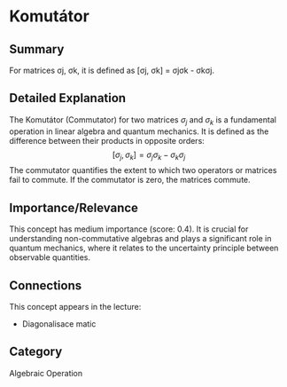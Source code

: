 # Komutátor

## Summary
For matrices σj, σk, it is defined as [σj, σk] = σjσk - σkσj.

## Detailed Explanation
The Komutátor (Commutator) for two matrices $\sigma_j$ and $\sigma_k$ is a fundamental operation in linear algebra and quantum mechanics. It is defined as the difference between their products in opposite orders:
$$ [\sigma_j, \sigma_k] = \sigma_j\sigma_k - \sigma_k\sigma_j $$
The commutator quantifies the extent to which two operators or matrices fail to commute. If the commutator is zero, the matrices commute.

## Importance/Relevance
This concept has medium importance (score: 0.4). It is crucial for understanding non-commutative algebras and plays a significant role in quantum mechanics, where it relates to the uncertainty principle between observable quantities.

## Connections
This concept appears in the lecture:
*   Diagonalisace matic

## Category
Algebraic Operation